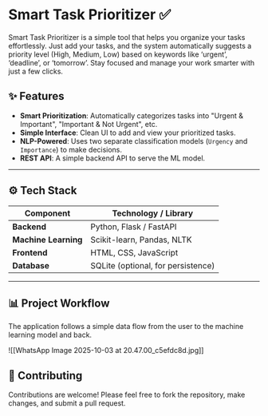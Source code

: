 # Smart Task Prioritizer ✅

Smart Task Prioritizer is a simple tool that helps you organize your tasks effortlessly. Just add your tasks, and the system automatically suggests a priority level (High, Medium, Low) based on keywords like ‘urgent’, ‘deadline’, or ‘tomorrow’. Stay focused and manage your work smarter with just a few clicks.

## ✨ Features

- **Smart Prioritization**: Automatically categorizes tasks into "Urgent & Important", "Important & Not Urgent", etc.
- **Simple Interface**: Clean UI to add and view your prioritized tasks.
- **NLP-Powered**: Uses two separate classification models (`Urgency` and `Importance`) to make decisions.
- **REST API**: A simple backend API to serve the ML model.

---

## ⚙️ Tech Stack

| Component           | Technology / Library                                       |
| ------------------- | ---------------------------------------------------------- |
| **Backend**         | Python, Flask / FastAPI                                    |
| **Machine Learning**| Scikit-learn, Pandas, NLTK                                 |
| **Frontend**        | HTML, CSS, JavaScript                                      |
| **Database**        | SQLite (optional, for persistence)                         |

---

## 📊 Project Workflow

The application follows a simple data flow from the user to the machine learning model and back.

![[WhatsApp Image 2025-10-03 at 20.47.00_c5efdc8d.jpg]]

## 🤝 Contributing
Contributions are welcome! Please feel free to fork the repository, make changes, and submit a pull request.